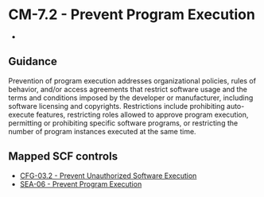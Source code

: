 # CM-7.2 - Prevent Program Execution
- 
## Guidance
Prevention of program execution addresses organizational policies, rules of behavior, and/or access agreements that restrict software usage and the terms and conditions imposed by the developer or manufacturer, including software licensing and copyrights. Restrictions include prohibiting auto-execute features, restricting roles allowed to approve program execution, permitting or prohibiting specific software programs, or restricting the number of program instances executed at the same time.
## Mapped SCF controls
- [CFG-03.2 - Prevent Unauthorized Software Execution](../scf/cfg-032-preventunauthorizedsoftwareexecution.md)
- [SEA-06 - Prevent Program Execution](../scf/sea-06-preventprogramexecution.md)